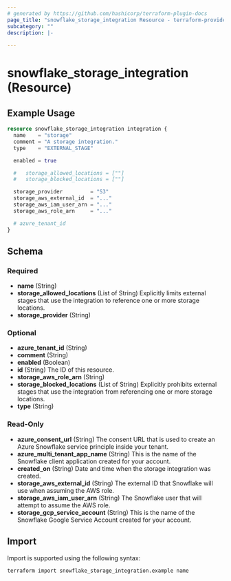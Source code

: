 ```yaml
---
# generated by https://github.com/hashicorp/terraform-plugin-docs
page_title: "snowflake_storage_integration Resource - terraform-provider-snowflake"
subcategory: ""
description: |-
  
---
```


# snowflake_storage_integration (Resource)



## Example Usage

```terraform
resource snowflake_storage_integration integration {
  name    = "storage"
  comment = "A storage integration."
  type    = "EXTERNAL_STAGE"

  enabled = true

  #   storage_allowed_locations = [""]
  #   storage_blocked_locations = [""]

  storage_provider         = "S3"
  storage_aws_external_id  = "..."
  storage_aws_iam_user_arn = "..."
  storage_aws_role_arn     = "..."

  # azure_tenant_id
}
```

<!-- schema generated by tfplugindocs -->
## Schema

### Required

- **name** (String)
- **storage_allowed_locations** (List of String) Explicitly limits external stages that use the integration to reference one or more storage locations.
- **storage_provider** (String)

### Optional

- **azure_tenant_id** (String)
- **comment** (String)
- **enabled** (Boolean)
- **id** (String) The ID of this resource.
- **storage_aws_role_arn** (String)
- **storage_blocked_locations** (List of String) Explicitly prohibits external stages that use the integration from referencing one or more storage locations.
- **type** (String)

### Read-Only

- **azure_consent_url** (String) The consent URL that is used to create an Azure Snowflake service principle inside your tenant.
- **azure_multi_tenant_app_name** (String) This is the name of the Snowflake client application created for your account.
- **created_on** (String) Date and time when the storage integration was created.
- **storage_aws_external_id** (String) The external ID that Snowflake will use when assuming the AWS role.
- **storage_aws_iam_user_arn** (String) The Snowflake user that will attempt to assume the AWS role.
- **storage_gcp_service_account** (String) This is the name of the Snowflake Google Service Account created for your account.

## Import

Import is supported using the following syntax:

```shell
terraform import snowflake_storage_integration.example name
```
